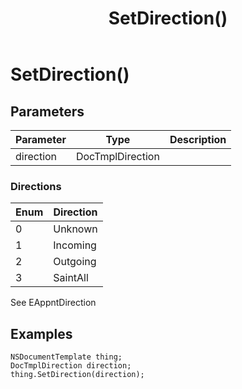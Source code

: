 ﻿---
uid: crmscript_class_nsdocumenttemplate_setdirection
title: SetDirection()
description: CRMScript method in the NSDocumentTemplate class that sets the direction of a document template
intellisense: NSDocumentTemplate.SetDirection
keywords: NSDocumentTemplate, GetDirection, SetDirection(DocTmplDirection direction), SetDirection(NSDocTmplDirection)
so.topic: reference
---

# SetDirection()

## Parameters

| Parameter | Type | Description |
|---|---|---|
| direction | DocTmplDirection | |

### Directions

| Enum | Direction |
|---|---|
| 0 | Unknown |
| 1 | Incoming |
| 2 | Outgoing |
| 3 | SaintAll |

See EAppntDirection

## Examples

```crmscript
NSDocumentTemplate thing;
DocTmplDirection direction;
thing.SetDirection(direction);
```
